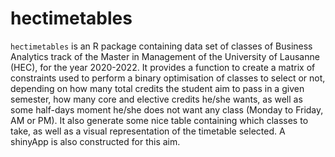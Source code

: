 # hectimetables

`hectimetables` is an R package containing data set of classes of Business Analytics track of the Master in Management of the University of Lausanne (HEC), for the year 2020-2022. It provides a function to create a matrix of constraints used to perform a binary optimisation of classes to select or not, depending on how many total credits the student aim to pass in a given semester, how many core and elective credits he/she wants, as well as some half-days moment he/she does not want any class (Monday to Friday, AM or PM). 
It also generate some nice table containing which classes to take, as well as a visual representation of the timetable selected. A shinyApp is also constructed for this aim. 
